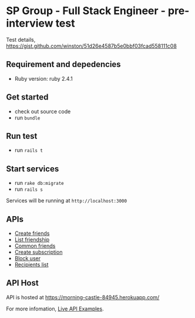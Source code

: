 # SP Group - Full Stack Engineer - pre-interview test

Test details, https://gist.github.com/winston/51d26e4587b5e0bbf03fcad558111c08


## Requirement and depedencies
- Ruby version: ruby 2.4.1

## Get started
- check out source code
- run `bundle`

## Run test
- run `rails t`


## Start services
- run `rake db:migrate`
- run `rails s`

Services will be running at `http://localhost:3000`

## APIs
- [Create friends](docs/create_friendship.md)
- [List friendship](docs/list_friendship.md)
- [Common friends](docs/common_friendship.md)
- [Create subscription](docs/create_subscription.md)
- [Block user](docs/create_blacklist.md)
- [Recipients list](docs/recipients_list.md)

## API Host

API is hosted at https://morning-castle-84945.herokuapp.com/

For more infomation, [Live API Examples](docs/live_api.md).
